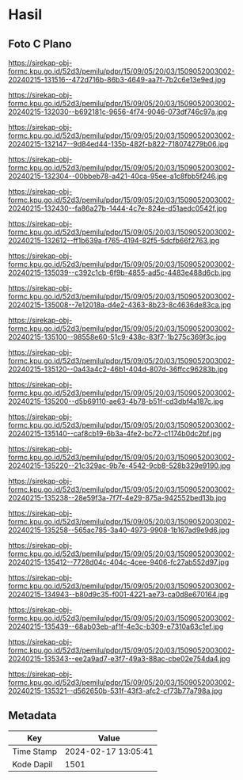 # Hasil

## Foto C Plano

https://sirekap-obj-formc.kpu.go.id/52d3/pemilu/pdpr/15/09/05/20/03/1509052003002-20240215-131516--472d716b-86b3-4649-aa7f-7b2c6e13e9ed.jpg

https://sirekap-obj-formc.kpu.go.id/52d3/pemilu/pdpr/15/09/05/20/03/1509052003002-20240215-132030--b692181c-9656-4f74-9046-073df746c97a.jpg

https://sirekap-obj-formc.kpu.go.id/52d3/pemilu/pdpr/15/09/05/20/03/1509052003002-20240215-132147--9d84ed44-135b-482f-b822-718074279b06.jpg

https://sirekap-obj-formc.kpu.go.id/52d3/pemilu/pdpr/15/09/05/20/03/1509052003002-20240215-132304--00bbeb78-a421-40ca-95ee-a1c8fbb5f246.jpg

https://sirekap-obj-formc.kpu.go.id/52d3/pemilu/pdpr/15/09/05/20/03/1509052003002-20240215-132430--fa86a27b-1444-4c7e-824e-d51aedc0542f.jpg

https://sirekap-obj-formc.kpu.go.id/52d3/pemilu/pdpr/15/09/05/20/03/1509052003002-20240215-132612--ff1b639a-f765-4194-82f5-5dcfb66f2763.jpg

https://sirekap-obj-formc.kpu.go.id/52d3/pemilu/pdpr/15/09/05/20/03/1509052003002-20240215-135039--c392c1cb-6f9b-4855-ad5c-4483e488d6cb.jpg

https://sirekap-obj-formc.kpu.go.id/52d3/pemilu/pdpr/15/09/05/20/03/1509052003002-20240215-135008--7e12018a-d4e2-4363-8b23-8c4636de83ca.jpg

https://sirekap-obj-formc.kpu.go.id/52d3/pemilu/pdpr/15/09/05/20/03/1509052003002-20240215-135100--98558e60-51c9-438c-83f7-1b275c369f3c.jpg

https://sirekap-obj-formc.kpu.go.id/52d3/pemilu/pdpr/15/09/05/20/03/1509052003002-20240215-135120--0a43a4c2-46b1-404d-807d-36ffcc96283b.jpg

https://sirekap-obj-formc.kpu.go.id/52d3/pemilu/pdpr/15/09/05/20/03/1509052003002-20240215-135200--d5b69110-ae63-4b78-b51f-cd3dbf4a187c.jpg

https://sirekap-obj-formc.kpu.go.id/52d3/pemilu/pdpr/15/09/05/20/03/1509052003002-20240215-135140--caf8cb19-6b3a-4fe2-bc72-c1174b0dc2bf.jpg

https://sirekap-obj-formc.kpu.go.id/52d3/pemilu/pdpr/15/09/05/20/03/1509052003002-20240215-135220--21c329ac-9b7e-4542-9cb8-528b329e9190.jpg

https://sirekap-obj-formc.kpu.go.id/52d3/pemilu/pdpr/15/09/05/20/03/1509052003002-20240215-135238--28e59f3a-7f7f-4e29-875a-942552bed13b.jpg

https://sirekap-obj-formc.kpu.go.id/52d3/pemilu/pdpr/15/09/05/20/03/1509052003002-20240215-135258--565ac785-3a40-4973-9908-1b167ad9e9d6.jpg

https://sirekap-obj-formc.kpu.go.id/52d3/pemilu/pdpr/15/09/05/20/03/1509052003002-20240215-135412--7728d04c-404c-4cee-9406-fc27ab552d97.jpg

https://sirekap-obj-formc.kpu.go.id/52d3/pemilu/pdpr/15/09/05/20/03/1509052003002-20240215-134943--b80d9c35-f001-4221-ae73-ca0d8e670164.jpg

https://sirekap-obj-formc.kpu.go.id/52d3/pemilu/pdpr/15/09/05/20/03/1509052003002-20240215-135439--68ab03eb-af1f-4e3c-b309-e7310a63c1ef.jpg

https://sirekap-obj-formc.kpu.go.id/52d3/pemilu/pdpr/15/09/05/20/03/1509052003002-20240215-135343--ee2a9ad7-e3f7-49a3-88ac-cbe02e754da4.jpg

https://sirekap-obj-formc.kpu.go.id/52d3/pemilu/pdpr/15/09/05/20/03/1509052003002-20240215-135321--d562650b-531f-43f3-afc2-cf73b77a798a.jpg


## Metadata

| Key        | Value               |
| ---------- | ------------------- |
| Time Stamp | 2024-02-17 13:05:41 |
| Kode Dapil | 1501                |



